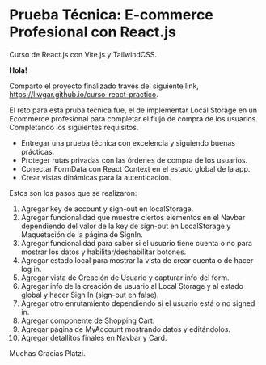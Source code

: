 # Prueba Técnica: E-commerce Profesional con React.js 
Curso de React.js con Vite.js y TailwindCSS.


**Hola!**

Comparto el proyecto finalizado través del siguiente link, https://liwgar.github.io/curso-react-practico.

El reto para esta pruba tecnica fue, el de implementar Local Storage en un Ecommerce profesional 
para completar el flujo de compra de los usuarios. Completando los siguientes requisitos. 

- Entregar una prueba técnica con excelencia y siguiendo buenas prácticas.
- Proteger rutas privadas con las órdenes de compra de los usuarios.
- Conectar FormData con React Context en el estado global de la app.
- Crear vistas dinámicas para la autenticación.

Estos son los pasos que se realizaron: 

1. Agregar key de account y sign-out en localStorage.
2. Agregar funcionalidad que muestre ciertos elementos en el Navbar dependiendo del valor de la
   key de sign-out en LocalStorage y Maquetación de la página de SignIn.
3. Agregar funcionalidad para saber si el usuario tiene cuenta o no para mostrar los datos y
   habilitar/deshabilitar botones.
4. Agregar estado local para mostrar la vista de crear cuenta o de hacer log in.
5. Agregar vista de Creación de Usuario y capturar info del form.
6. Agregar info de la creación de usuario al Local Storage y al estado global y hacer Sign In
   (sign-out en false).
7. Agregar otro enrutamiento dependiendo si el usuario está o no signed in.
8. Agregar componente de Shopping Cart.
9. Agregar página de MyAccount mostrando datos y editándolos.
10. Agregar detallitos finales en Navbar y Card.

Muchas Gracias Platzi.


